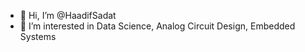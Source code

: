 - 👋 Hi, I’m @HaadifSadat
- 👀 I’m interested in Data Science, Analog Circuit Design, Embedded Systems
  
<!---
HaadifSadat/HaadifSadat is a ✨ special ✨ repository because its `README.md` (this file) appears on your GitHub profile.
You can click the Preview link to take a look at your changes.
--->
